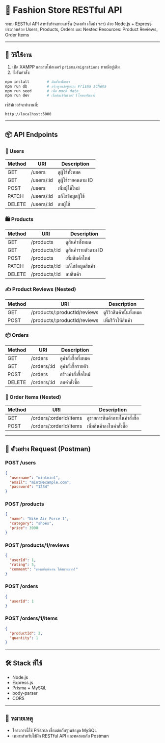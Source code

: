 # 👗 Fashion Store RESTful API

ระบบ RESTful API สำหรับร้านขายแฟชั่น (รองเท้า เสื้อผ้า ฯลฯ) ด้วย Node.js + Express  
ประกอบด้วย Users, Products, Orders และ Nested Resources: Product Reviews, Order Items

---

## 🚀 วิธีใช้งาน

1. เปิด XAMPP และลบโฟลเดอร์ `prisma/migrations` หากมีอยู่เดิม
2. สั่งรันคำสั่ง:
```bash
npm install        # ติดตั้งแพ็กเกจ
npm run db         # สร้างฐานข้อมูลและ Prisma schema
npm run seed       # เพิ่ม mock data
npm run dev        # เริ่มต้นเซิร์ฟเวอร์ (โหมดพัฒนา)
```
เซิร์ฟเวอร์จะทำงานที่:
```
http://localhost:5000
```

---

## 📦 API Endpoints

### 👤 Users

| Method | URI               | Description           |
|--------|-------------------|-----------------------|
| GET    | /users            | ดูผู้ใช้ทั้งหมด          |
| GET    | /users/:id        | ดูผู้ใช้รายคนตาม ID      |
| POST   | /users            | เพิ่มผู้ใช้ใหม่          |
| PATCH  | /users/:id        | แก้ไขข้อมูลผู้ใช้         |
| DELETE | /users/:id        | ลบผู้ใช้                |

### 🛍️ Products

| Method | URI               | Description           |
|--------|-------------------|-----------------------|
| GET    | /products         | ดูสินค้าทั้งหมด          |
| GET    | /products/:id     | ดูสินค้ารายตัวตาม ID     |
| POST   | /products         | เพิ่มสินค้าใหม่          |
| PATCH  | /products/:id     | แก้ไขข้อมูลสินค้า         |
| DELETE | /products/:id     | ลบสินค้า                |

### ✍️ Product Reviews (Nested)

| Method | URI                             | Description            |
|--------|----------------------------------|------------------------|
| GET    | /products/:productId/reviews     | ดูรีวิวสินค้านั้นทั้งหมด |
| POST   | /products/:productId/reviews     | เพิ่มรีวิวให้สินค้า       |

### 📦 Orders

| Method | URI               | Description           |
|--------|-------------------|-----------------------|
| GET    | /orders           | ดูคำสั่งซื้อทั้งหมด       |
| GET    | /orders/:id       | ดูคำสั่งซื้อรายตัว        |
| POST   | /orders           | สร้างคำสั่งซื้อใหม่        |
| DELETE | /orders/:id       | ลบคำสั่งซื้อ             |

### 🧾 Order Items (Nested)

| Method | URI                           | Description               |
|--------|--------------------------------|---------------------------|
| GET    | /orders/:orderId/items         | ดูรายการสินค้าภายในคำสั่งซื้อ |
| POST   | /orders/:orderId/items         | เพิ่มสินค้าลงในคำสั่งซื้อ     |

---

## 🧪 ตัวอย่าง Request (Postman)

### POST /users
```json
{
  "username": "mintmint",
  "email": "mint@example.com",
  "password": "1234"
}
```

### POST /products
```json
{
  "name": "Nike Air Force 1",
  "category": "shoes",
  "price": 3900
}
```

### POST /products/1/reviews
```json
{
  "userId": 1,
  "rating": 5,
  "comment": "ของแท้แน่นอน ใส่สบายมาก!"
}
```

### POST /orders
```json
{
  "userId": 1
}
```

### POST /orders/1/items
```json
{
  "productId": 2,
  "quantity": 1
}
```

---

## 🛠 Stack ที่ใช้

- Node.js
- Express.js
- Prisma + MySQL
- body-parser
- CORS

---

## 📝 หมายเหตุ

- โครงการนี้ใช้ Prisma เชื่อมต่อกับฐานข้อมูล MySQL
- เหมาะสำหรับใช้ฝึก RESTful API และทดสอบกับ Postman